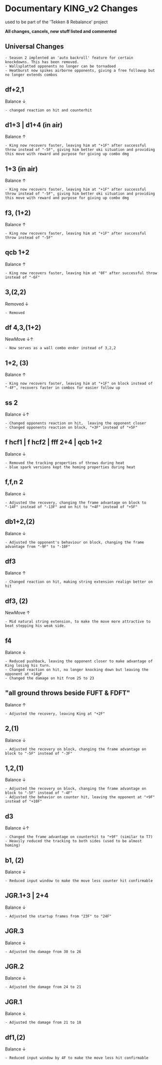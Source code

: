 # Documentary KING_v2 Changes
used to be part of the 'Tekken 8 Rebalance' project

**All changes, cancels, new stuff listed and commented**

## Universal Changes
	- Season 2 implented an 'auto backroll' feature for certain knockdowns. This has been removed.
	- Wallsplatted opponents no longer can be tornadoed
 	- Heatburst now spikes airborne opponents, giving a free followup but no longer extends combos


## df+2,1	
Balance	↓

	- changed reaction on hit and counterhit
 
## d1+3 | d1+4 (in air)	
Balance	↑

	- King now recovers faster, leaving him at "+1F" after successful throw instead of "-5F", giving him better oki situation and providing this move with reward and purpose for giving up combo dmg
 
## 1+3 (in air)	
Balance	↑

	- King now recovers faster, leaving him at "+1F" after successful throw instead of "-5F", giving him better oki situation and providing this move with reward and purpose for giving up combo dmg
 
## f3, (1+2)	
Balance	↑	

	- King now recovers faster, leaving him at "+1F" after successful throw instead of "-5F"
 
## qcb 1+2	
Balance	↑	

	- King now recovers faster, leaving him at "0F" after successful throw instead of "-6F"
 
## 3,(2,2)	
Removed	↓	

	- Removed
 
## df 4,3,(1+2)	
NewMove	↓↑	

	- Now serves as a wall combo ender instead of 3,2,2
 
## 1+2, (3)	
Balance	↑	

	- King now recovers faster, leaving him at "+1F" on block instead of "-4F", recovers faster in combos for easier follow up
 
## ss 2		
Balance	↓↑	

	- Changed opponents reaction on hit,  leaving the opponent closer 
	- Changed opponents reaction on block, "+3F" instead of "+5F"
	 
## f hcf1 | f hcf2 | fff 2+4 | qcb 1+2	
Balance	↓	

	- Removed the tracking properties of throws during heat
	- blue spark versions kept the homing properties during heat
 
## f,f,n 2	
Balance	↓	

	- Adjusted the recovery, changing the frame advantage on block to "-14F" instead of "-13F" and on hit to "+4F" instead of "+5F"

## db1+2,(2)	
Balance	↓	

	- Adjusted the opponent's behaviour on block, changing the frame advantage from "-9F" to "-10F"

## df3		
Balance	↑	

	- Changed reaction on hit, making string extension realign better on hit 

## df3, (2) 	
NewMove	↑

	- Mid natural string extension, to make the move more attractive to beat stepping his weak side.

## f4	
Balance	↓	

	- Reduced pushback, leaving the opponent closer to make advantage of King losing his turn.
	- Changed reaction on hit, no longer knocking down but leaving the opponent at +14gF
	- Changed the damage on hit from 25 to 23

## "all ground throws beside FUFT & FDFT"	
Balance	↑	

	- Adjusted the recovery, leaving King at "+2F"

## 2,(1)	
Balance	↓	

	- Adjusted the recovery on block, changing the frame advantage on block to "-5F" instead of "-3F"

## 1,2,(1)	
Balance	↓	

	- Adjusted the recovery on block, changing the frame advantage on block to "-5F" instead of "-4F"
	- Adjusted the behavior on counter hit, leaving the opponent at "+9F" instead of "+10F"
  
## d3	
Balance	↓↑	

	- Changed the frame advantage on counterhit to "+9F" (similar to T7)
	- Heavily reduced the tracking to both sides (used to be almost homing)
  
## b1, (2)	
Balance	↓	

	- Reduced input window to make the move less counter hit confirmable

## JGR.1+3 | 2+4	
Balance	↓	

	- Adjusted the startup frames from "23F" to "24F"

## JGR.3	
Balance	↓	

	- Adjusted the damage from 30 to 26

## JGR.2	
Balance	↓	

	- Adjusted the damage from 24 to 21

## JGR.1	
Balance	↓	

	- Adjusted the damage from 21 to 18

## df1,(2)	
Balance	↓	

	- Reduced input window by 4F to make the move less hit confirmable

